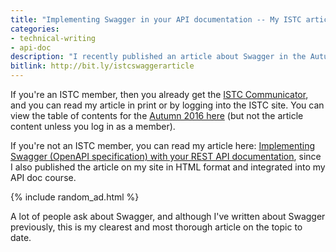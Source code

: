 ```yaml
---
title: "Implementing Swagger in your API documentation -- My ISTC article"
categories:
- technical-writing
- api-doc
description: "I recently published an article about Swagger in the Autumn 2016 edition of ISTC's magazine, Communicator. ISTC stands for Institute of Scientific and Technical Communicators. My article provides an introduction to using Swagger (now called OpenAPI specification) for publishing your REST API documentation."
bitlink: http://bit.ly/istcswaggerarticle
---
```


If you're an ISTC member, then you already get the [ISTC Communicator](http://www.istc.org.uk/publications-and-resources/communicator/), and you can read my article in print or by logging into the ISTC site. You can view the table of contents for the [Autumn 2016 here](http://www.istc.org.uk//images/2016/05/Comm1609Web_TOC.pdf) (but not the article content unless you log in as a member).

If you're not an ISTC member, you can read my article here: [Implementing Swagger (OpenAPI specification) with your REST API documentation](https://idratherbewriting.com/learnapidoc/pubapis_swagger_intro.html/), since I also published the article on my site in HTML format and integrated into my API doc course.

{% include random_ad.html %}

A lot of people ask about Swagger, and although I've written about Swagger previously, this is my clearest and most thorough article on the topic to date.
